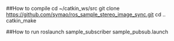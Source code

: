 ##How to compile
cd ~/catkin_ws/src
git clone https://github.com/symao/ros_sample_stereo_image_sync.git
cd ..
catkin_make

##How to run
roslaunch sample_subscriber sample_pubsub.launch
